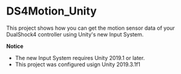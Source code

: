 # DS4Motion_Unity
This project shows how you can get the motion sensor data of your DualShock4 controller using Unity's new Input System.

**Notice**  
+ The new Input System requires Unity 2019.1 or later.  
+ This project was configured usign Unity 2019.3.1f1
